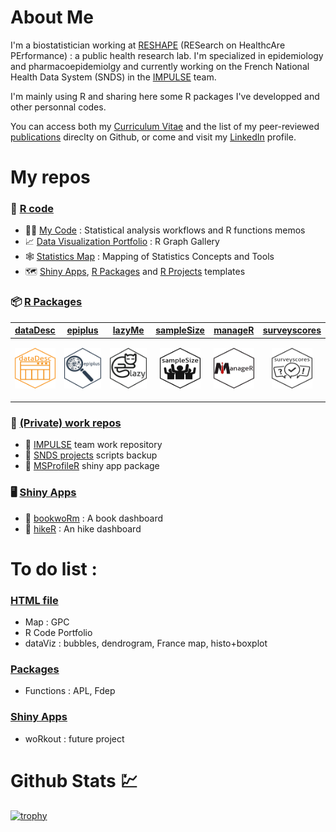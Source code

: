 # About Me 

I'm a biostatistician working at [RESHAPE](https://www.reshapelab.fr/fr) (RESearch on HealthcAre PErformance) : a public health research lab. I'm specialized in epidemiology and pharmacoepidemiolgy and currently working on the French National Health Data System (SNDS) in the [IMPULSE](https://www.impulse-research.fr/) team.

I'm mainly using R and sharing here some R packages I've developped and other personnal codes.

You can access both my [Curriculum Vitae](https://github.com/HugoMrth/HugoMrth/blob/main/CV2.pdf) and the list of my peer-reviewed [publications](https://github.com/HugoMrth/HugoMrth/blob/main/Publications.md) direclty on Github, or come and visit my [LinkedIn](https://www.linkedin.com/in/hugo-marthinet-b96aa4133/) profile.

# My repos

### :floppy_disk: <ins>R code</ins> 

* :man_technologist: [My Code](https://github.com/HugoMrth/my-code) : Statistical analysis workflows and R functions memos
* :chart_with_upwards_trend: [Data Visualization Portfolio](https://hugomrth.github.io/dataVisualizationPortfolio/) : R Graph Gallery
* :spider_web: [Statistics Map](https://hugomrth.github.io/StatisticsMap/) : Mapping of Statistics Concepts and Tools 
* :world_map: [Shiny Apps](https://github.com/HugoMrth/shinyTemplate), [R Packages](https://github.com/HugoMrth/pkgTemplate)  and [R Projects](https://github.com/HugoMrth/RporjTemplate) templates 

### :package: <ins>R Packages</ins> 

| [dataDesc](https://github.com/HugoMrth/dataDesc) | [epiplus](https://github.com/HugoMrth/epiplus) | [lazyMe](https://github.com/HugoMrth/lazyMe) | [sampleSize](https://github.com/HugoMrth/sampleSize) | [manageR](https://github.com/HugoMrth/manageR) | [surveyscores](https://github.com/HugoMrth/surveyscores) |
|----------|----------|----------|----------|----------|----------|
| <p align="center"> <img src="https://github.com/HugoMrth/dataDesc/blob/main/inst/logo.png" title="dataDesc"  alt="dataDesc" width="65" height="65"/> </p> | <p align="center"> <img src="https://github.com/HugoMrth/epiplus/blob/main/inst/logo.png" title="epiplus"  alt="epiplus" width="65" height="65"/> </p> | <p align="center"> <img src="https://github.com/HugoMrth/lazyMe/blob/main/inst/logo.png" title="lazyMe"  alt="lazyMe" width="65" height="65"/> </p> | <p align="center"> <img src="https://github.com/HugoMrth/sampleSize/blob/main/inst/logo.png" title="sampleSize"  alt="sampleSize" width="65" height="65"/> </p> | <p align="center"> <img src="https://github.com/HugoMrth/manageR/blob/main/inst/logo.png" title="manageR"  alt="manageR" width="65" height="65"/> </p> | <p align="center"> <img src="https://github.com/HugoMrth/surveyscores/blob/main/inst/logo.png" title="surveyscores"  alt="surveyscores" width="65" height="65"/> </p> |

### :no_entry_sign: <ins>(Private) work repos</ins> 

* :pill: [IMPULSE](https://github.com/HugoMrth/Impulse-SDS) team work repository
* :file_folder: [SNDS projects](https://github.com/HugoMrth/SNDS-Projects) scripts backup
* :dna: [MSProfileR](https://github.com/HugoMrth/MSProfileR) shiny app package 

### :desktop_computer: <ins>Shiny Apps</ins> 

* :open_book: [bookwoRm](https://github.com/HugoMrth/bookwoRm) : A book dashboard 
* :hiking_boot: [hikeR](https://github.com/HugoMrth/hikeR) : An hike dashboard 





# To do list : 

### <ins>HTML file</ins>
* Map : GPC
* R Code Portfolio
* dataViz : bubbles, dendrogram, France map, histo+boxplot
### <ins>Packages</ins>
* Functions : APL, Fdep
### <ins>Shiny Apps</ins>
* woRkout : future project



# Github Stats :chart:

[![trophy](https://github-profile-trophy.vercel.app/?username=HugoMrth&theme=onedark)](https://github.com/ryo-ma/github-profile-trophy)
  
<!--- 
---

  
<p align="center">
  <img width="800" height="220" src="https://streak-stats.demolab.com?user=HugoMrth&theme=highcontrast&hide_border=true&border_radius=5&card_width=800">
</p>


---


<p align="center">
  <img width="600" height="200" src="https://github-readme-stats.vercel.app/api?username=HugoMrth&show_icons=true&theme=vision-friendly-dark">
  <img width="400" height="200" src="https://github-readme-stats.vercel.app/api/top-langs/?username=HugoMrth&size_weight=0.0005&count_weight=0.3&layout=compact&theme=vision-friendly-dark">
</p>
 
---> 






